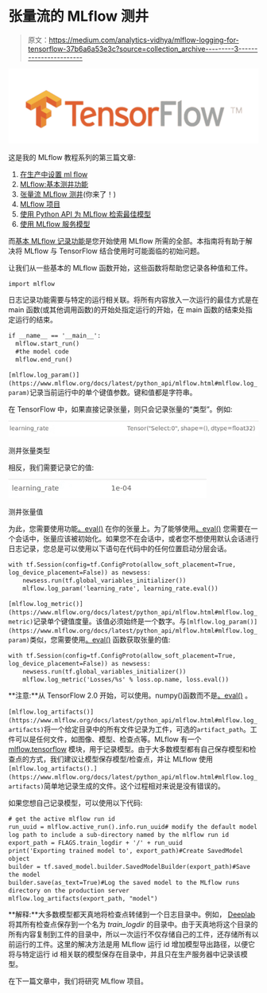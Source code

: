 # 张量流的 MLflow 测井

> 原文：<https://medium.com/analytics-vidhya/mlflow-logging-for-tensorflow-37b6a6a53e3c?source=collection_archive---------3----------------------->

![](img/3e3e2c38abcce3b33b5fa0c420f77f01.png)

这是我的 MLflow 教程系列的第三篇文章:

1.  [在生产中设置 ml flow](/@gyani91/setup-mlflow-in-production-d72aecde7fef)
2.  [MLflow:基本测井功能](/@gyani91/mlflow-basic-logging-functions-e16cdea047b)
3.  [张量流 MLflow 测井](/@gyani91/mlflow-logging-for-tensorflow-37b6a6a53e3c)(你来了！)
4.  [MLflow 项目](/@gyani91/mlflow-projects-24c41b00854)
5.  [使用 Python API 为 MLflow 检索最佳模型](/@gyani91/retrieving-the-best-model-using-python-api-for-mlflow-7f76bf503692)
6.  [使用 MLflow 服务模型](/@gyani91/serving-a-model-using-mlflow-8ba5db0a26c0)

而[基本 MLflow 记录功能](/@gyani91/mlflow-basic-logging-functions-e16cdea047b)是您开始使用 MLflow 所需的全部。本指南将有助于解决将 MLflow 与 TensorFlow 结合使用时可能面临的初始问题。

让我们从一些基本的 MLflow 函数开始，这些函数将帮助您记录各种值和工件。

```
import mlflow
```

日志记录功能需要与特定的运行相关联。将所有内容放入一次运行的最佳方式是在 main 函数(或其他调用函数)的开始处指定运行的开始，在 main 函数的结束处指定运行的结束。

```
if __name__ == '__main__':
  mlflow.start_run()
  #the model code
  mlflow.end_run()
```

`[mlflow.log_param()](https://www.mlflow.org/docs/latest/python_api/mlflow.html#mlflow.log_param)`记录当前运行中的单个键值参数。键和值都是字符串。

在 TensorFlow 中，如果直接记录张量，则只会记录张量的“类型”。例如:

![](img/68f1692c18b97943a7d29648b4e2705c.png)

测井张量类型

相反，我们需要记录它的值:

![](img/cc52d922507342919e9cef33c2ee81d8.png)

测井张量值

为此，您需要使用功能[。eval()](https://www.tensorflow.org/api_docs/python/tf/Tensor) 在你的张量上。为了能够使用[。eval()](https://www.tensorflow.org/api_docs/python/tf/Tensor) 您需要在一个会话中，张量应该被初始化。如果您不在会话中，或者您不想使用默认会话进行日志记录，您总是可以使用以下语句在代码中的任何位置启动分层会话。

```
with tf.Session(config=tf.ConfigProto(allow_soft_placement=True, log_device_placement=False)) as newsess:
	newsess.run(tf.global_variables_initializer())
	mlflow.log_param('learning_rate', learning_rate.eval())
```

`[mlflow.log_metric()](https://www.mlflow.org/docs/latest/python_api/mlflow.html#mlflow.log_metric)`记录单个键值度量。该值必须始终是一个数字。与`[mlflow.log_param()](https://www.mlflow.org/docs/latest/python_api/mlflow.html#mlflow.log_param)`类似，您需要使用[。eval()](https://www.tensorflow.org/api_docs/python/tf/Tensor) 函数获取张量的值:

```
with tf.Session(config=tf.ConfigProto(allow_soft_placement=True, log_device_placement=False)) as newsess:
	newsess.run(tf.global_variables_initializer())
	mlflow.log_metric('Losses/%s' % loss.op.name, loss.eval())
```

**注意:**从 TensorFlow 2.0 开始，可以使用。numpy()函数而不是[。eval()](https://www.tensorflow.org/api_docs/python/tf/Tensor) 。

`[mlflow.log_artifacts()](https://www.mlflow.org/docs/latest/python_api/mlflow.html#mlflow.log_artifacts)`将一个给定目录中的所有文件记录为工件，可选的`artifact_path`。工件可以是任何文件，如图像、模型、检查点等。MLflow 有一个 [mlflow.tensorflow](https://www.mlflow.org/docs/latest/python_api/mlflow.tensorflow.html) 模块，用于记录模型。由于大多数模型都有自己保存模型和检查点的方式，我们建议让模型保存模型/检查点，并让 MLflow 使用`[mlflow.log_artifacts().](https://www.mlflow.org/docs/latest/python_api/mlflow.html#mlflow.log_artifacts)`简单地记录生成的文件。这个过程相对来说是没有错误的。

如果您想自己记录模型，可以使用以下代码:

```
# get the active mlflow run id
run_uuid = mlflow.active_run().info.run_uuid# modify the default model log path to include a sub-directory named by the mlflow run id
export_path = FLAGS.train_logdir + '/' + run_uuid
print('Exporting trained model to', export_path)#Create SavedModel object
builder = tf.saved_model.builder.SavedModelBuilder(export_path)#Save the model
builder.save(as_text=True)#Log the saved model to the MLflow runs directory on the production server
mlflow.log_artifacts(export_path, "model")
```

**解释:**大多数模型都天真地将检查点转储到一个日志目录中。例如， [Deeplab](https://github.com/tensorflow/models/tree/master/research/deeplab) 将其所有检查点保存到一个名为 *train_logdir* 的目录中。由于天真地将这个目录的所有内容复制到工件的目录中，所以一次运行不仅存储自己的工件，还存储所有以前运行的工件。这里的解决方法是用 MLflow 运行 id 增加模型导出路径，以便它将与特定运行 id 相关联的模型保存在目录中，并且只在生产服务器中记录该模型。

在下一篇文章中，我们将研究 MLflow 项目。